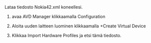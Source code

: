 Lataa tiedosto Nokia42.xml koneellesi. 

  1) avaa AVD Manager klikkaamalla Configuration

  2) Aloita uuden laitteen luominen klikkaamalla +Create Virtual Device

  3) Klikkaa Import Hardware Profiles ja etsi tämä tiedosto. 
